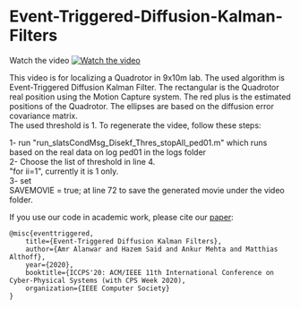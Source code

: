 # Event-Triggered-Diffusion-Kalman-Filters

Watch the video
[![Watch the video](https://img.youtube.com/vi/IcBoE3KHGwQ/0.jpg)](https://youtu.be/IcBoE3KHGwQ)

This video is for localizing a Quadrotor in 9x10m lab. The used algorithm is Event-Triggered Diffusion Kalman Filter. The rectangular is the Quadrotor real position using the Motion Capture system. The red plus is the estimated positions of the Quadrotor. The ellipses are based on the diffusion error covariance matrix.  
The used threshold is 1. To regenerate the videe, follow these steps:

1- run "run_slatsCondMsg_Disekf_Thres_stopAll_ped01.m" which runs based on the real data on log ped01 in the logs folder <br /> 
2- Choose the list of threshold in line 4.<br />
"for ii=1", currently it is 1 only.<br />
3- set<br />
SAVEMOVIE = true;
at line 72
to save the generated movie under the video folder.





If you use our code in academic work, please cite our [paper](https://arxiv.org/pdf/1609.00881.pdf):

```
@misc{eventtriggered,
    title={Event-Triggered Diffusion Kalman Filters},
    author={Amr Alanwar and Hazem Said and Ankur Mehta and Matthias Althoff},
    year={2020},
    booktitle={ICCPS'20: ACM/IEEE 11th International Conference on Cyber-Physical Systems (with CPS Week 2020),
    organization={IEEE Computer Society}
}



